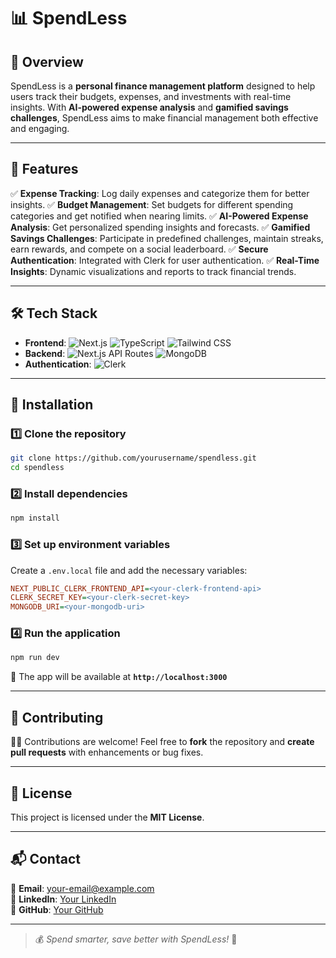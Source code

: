 # 📊 SpendLess

## 📝 Overview
SpendLess is a **personal finance management platform** designed to help users track their budgets, expenses, and investments with real-time insights. With **AI-powered expense analysis** and **gamified savings challenges**, SpendLess aims to make financial management both effective and engaging.

---

## 🚀 Features
✅ **Expense Tracking**: Log daily expenses and categorize them for better insights.
✅ **Budget Management**: Set budgets for different spending categories and get notified when nearing limits.
✅ **AI-Powered Expense Analysis**: Get personalized spending insights and forecasts.
✅ **Gamified Savings Challenges**: Participate in predefined challenges, maintain streaks, earn rewards, and compete on a social leaderboard.
✅ **Secure Authentication**: Integrated with Clerk for user authentication.
✅ **Real-Time Insights**: Dynamic visualizations and reports to track financial trends.

---

## 🛠️ Tech Stack
- **Frontend**: ![Next.js](https://img.shields.io/badge/Next.js-000?logo=next.js&logoColor=white) ![TypeScript](https://img.shields.io/badge/TypeScript-3178C6?logo=typescript&logoColor=white) ![Tailwind CSS](https://img.shields.io/badge/TailwindCSS-38B2AC?logo=tailwind-css&logoColor=white)
- **Backend**: ![Next.js API Routes](https://img.shields.io/badge/API_Routes-000?logo=next.js&logoColor=white) ![MongoDB](https://img.shields.io/badge/MongoDB-47A248?logo=mongodb&logoColor=white)
- **Authentication**: ![Clerk](https://img.shields.io/badge/Clerk-512BD4?logo=clerk&logoColor=white)

---

## 🔧 Installation

### 1️⃣ Clone the repository
```bash
git clone https://github.com/yourusername/spendless.git
cd spendless
```

### 2️⃣ Install dependencies
```bash
npm install
```

### 3️⃣ Set up environment variables
Create a `.env.local` file and add the necessary variables:
```ini
NEXT_PUBLIC_CLERK_FRONTEND_API=<your-clerk-frontend-api>
CLERK_SECRET_KEY=<your-clerk-secret-key>
MONGODB_URI=<your-mongodb-uri>
```

### 4️⃣ Run the application
```bash
npm run dev
```
🔗 The app will be available at **`http://localhost:3000`**

---

## 🤝 Contributing
👨‍💻 Contributions are welcome! Feel free to **fork** the repository and **create pull requests** with enhancements or bug fixes.

---

## 📜 License
This project is licensed under the **MIT License**.

---

## 📬 Contact
📧 **Email**: your-email@example.com  
🔗 **LinkedIn**: [Your LinkedIn](https://linkedin.com/in/yourprofile)  
🐙 **GitHub**: [Your GitHub](https://github.com/yourusername)

---

> 💰 *Spend smarter, save better with SpendLess!* 🚀

